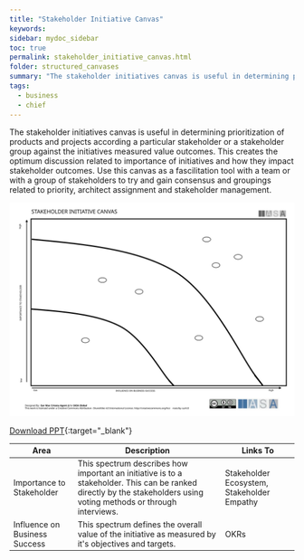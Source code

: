 ```yaml
---
title: "Stakeholder Initiative Canvas"
keywords: 
sidebar: mydoc_sidebar
toc: true
permalink: stakeholder_initiative_canvas.html
folder: structured_canvases
summary: "The stakeholder initiatives canvas is useful in determining prioritization of products and projects according a particular stakeholder or a stakeholder group against the initiatives measured value outcomes."
tags: 
  - business
  - chief
---
```


The stakeholder initiatives canvas is useful in determining prioritization of products and projects according a particular stakeholder or a stakeholder group against the initiatives measured value outcomes. This creates the optimum discussion related to importance of initiatives and how they impact stakeholder outcomes. Use this canvas as a fascilitation tool with a team or with a group of stakeholders to try and gain consensus and groupings related to priority, architect assignment and stakeholder management.

![image001](media/stakeholder_initiative_canvas001.svg)

[Download PPT](media/ppt/stakeholder_initiative_canvas.ppt){:target="_blank"}


| Area | Description | Links To |
| --- | --- | --- |
| Importance to Stakeholder | This spectrum describes how important an initiative is to a stakeholder. This can be ranked directly by the stakeholders using voting methods or through interviews. | Stakeholder Ecosystem, Stakeholder Empathy |
| Influence on Business Success | This spectrum defines the overall value of the initiative as measured by it's objectives and targets. | OKRs |